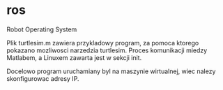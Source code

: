 # ros
Robot Operating System

Plik turtlesim.m zawiera przykladowy program, za pomoca ktorego pokazano mozliwosci narzedzia turtlesim. 
Proces komunikacji miedzy Matlabem, a Linuxem zawarta jest w sekcji init. 

Docelowo program uruchamiany byl na maszynie wirtualnej, wiec nalezy skonfigurowac adresy IP.


